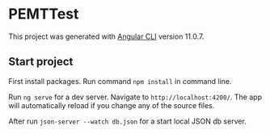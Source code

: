 # PEMTTest

This project was generated with [Angular CLI](https://github.com/angular/angular-cli) version 11.0.7.

## Start project

First install packages. Run command `npm install` in command line.

Run `ng serve` for a dev server. Navigate to `http://localhost:4200/`. The app will automatically reload if you change any of the source files.

After run `json-server --watch db.json` for a start local JSON db server.
